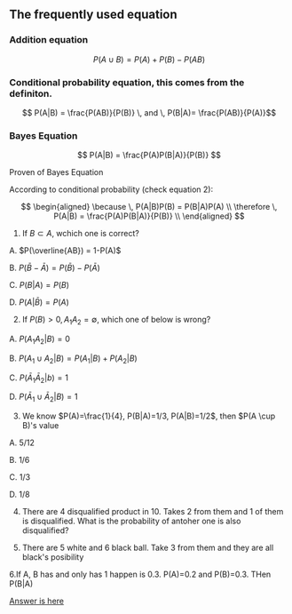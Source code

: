 ## The frequently used equation

### Addition equation

$$ P(A\cup B) = P(A) + P(B) - P(AB) $$

### Conditional probability equation, this comes from the definiton.
$$ P(A|B) = \frac{P(AB)}{P(B)} \, and \, P(B|A)= \frac{P(AB)}{P(A)}$$

### Bayes Equation
$$ P(A|B) = \frac{P(A)P(B|A)}{P(B)} $$

Proven of Bayes Equation

According to conditional probability (check equation 2):

$$ 
\begin{aligned}
\because \, P(A|B)P(B) = P(B|A)P(A) \\
\therefore \, P(A|B) = \frac{P(A)P(B|A)}{P(B)} \\
\end{aligned}
$$

1. If $B \subset A$, wchich one is correct?

A. $P(\overline{AB}) = 1-P(A)$

B. $P(\bar{B}-\bar{A}) = P(\bar{B}) - P(\bar{A})$

C. $P(B|A) = P(B)$

D. $P(A|\bar{B})=P(A)$


2. If $P(B)>0, A_1A_2=\emptyset$, which one of below is wrong?

A. $P(A_1A_2|B) = 0$

B. $P(A_1\cup A_2|B) = P(A_1|B)+P(A_2|B)$

C. $P(\bar A_1\bar A_2|b)=1$

D. $P(\bar A_1 \cup \bar A_2|B)=1$

3. We know $P(A)=\frac{1}{4}, P(B|A)=1/3, P(A|B)=1/2$, then $P(A \cup B)'s value

A. 5/12

B. 1/6

C. 1/3

D. 1/8

4. There are 4 disqualified product in 10. Takes 2 from them and 1 of them is disqualified. What is the probability of antoher one is also disqualified?

5. There are 5 white and 6 black ball.  Take 3 from them and they are all black's posibility

6.If A, B has and only has 1 happen is 0.3. P(A)=0.2 and P(B)=0.3. THen P(B|A)

[Answer is here](https://blog.csdn.net/ZCMUCZX/article/details/80780765)